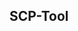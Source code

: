 SCP-Tool
-------------------------------------------------------------------------------------------------------------------------
